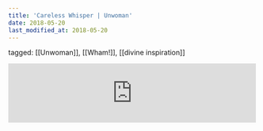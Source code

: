 ```yaml
---
title: 'Careless Whisper | Unwoman'
date: 2018-05-20
last_modified_at: 2018-05-20
---
```

tagged: [[Unwoman]], [[Wham!]], [[divine inspiration]]
<iframe allowtransparency="true" class="bandcamp_audio_player" frameborder="0" height="120" src="https://bandcamp.com/EmbeddedPlayer/size=medium/bgcol=ffffff/linkcol=0687f5/notracklist=true/transparent=true/track=236708044/" width="500"></iframe>